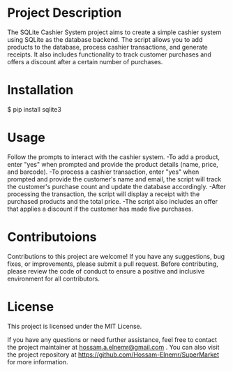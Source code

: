 # Project Description
The SQLite Cashier System project aims to create a simple cashier system using SQLite as the database backend.
The script allows you to add products to the database, process cashier transactions, and generate receipts.
It also includes functionality to track customer purchases and offers a discount after a certain number of purchases.

# Installation
$ pip install sqlite3

# Usage
Follow the prompts to interact with the cashier system.
-To add a product, enter "yes" when prompted and provide the product details (name, price, and barcode).
-To process a cashier transaction, enter "yes" when prompted and provide the customer's name and email,
the script will track the customer's purchase count and update the database accordingly.
-After processing the transaction, the script will display a receipt with the purchased products and the total price.
-The script also includes an offer that applies a discount if the customer has made five purchases.

# Contributoions
Contributions to this project are welcome! If you have any suggestions, bug fixes, or improvements, please submit a pull request.
Before contributing, please review the code of conduct to ensure a positive and inclusive environment for all contributors.

# License
This project is licensed under the MIT License.

If you have any questions or need further assistance, feel free to contact the project maintainer at hossam.a.elnemr@gmail.com .
You can also visit the project repository at https://github.com/Hossam-Elnemr/SuperMarket for more information.
